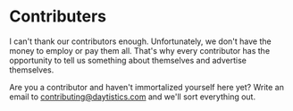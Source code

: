 # Contributers

I can't thank our contributors enough. Unfortunately, we don't have the money to employ or pay them all. That's why every contributor has the opportunity to tell us something about themselves and advertise themselves.

Are you a contributor and haven't immortalized yourself here yet? Write an email to <contributing@daytistics.com> and we'll sort everything out.

